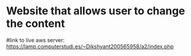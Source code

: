 ﻿# Website that allows user to change the content
#link to live aws server: https://lamp.computerstudi.es/~Dikshyant200565958/a2/index.php
